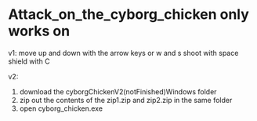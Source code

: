 # Attack_on_the_cyborg_chicken only works on
v1:
move up and down with the arrow keys or w and s
shoot with space
shield with C

v2:

1. download the cyborgChickenV2(notFinished)Windows folder
2. zip out the contents of the zip1.zip and zip2.zip in the same folder
3. open cyborg_chicken.exe

